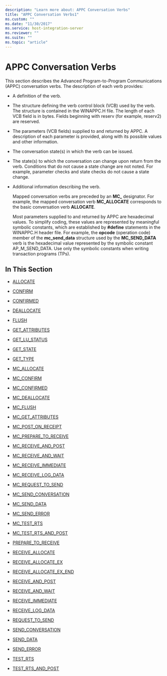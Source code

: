 ```yaml
---
description: "Learn more about: APPC Conversation Verbs"
title: "APPC Conversation Verbs1"
ms.custom: ""
ms.date: "11/30/2017"
ms.service: host-integration-server
ms.reviewer: ""
ms.suite: ""
ms.topic: "article"
---
```

# APPC Conversation Verbs
This section describes the Advanced Program-to-Program Communications (APPC) conversation verbs. The description of each verb provides:  
  
- A definition of the verb.  
  
- The structure defining the verb control block (VCB) used by the verb. The structure is contained in the WINAPPC.H file. The length of each VCB field is in bytes. Fields beginning with reserv (for example, reserv2) are reserved.  
  
- The parameters (VCB fields) supplied to and returned by APPC. A description of each parameter is provided, along with its possible values and other information.  
  
- The conversation state(s) in which the verb can be issued.  
  
- The state(s) to which the conversation can change upon return from the verb. Conditions that do not cause a state change are not noted. For example, parameter checks and state checks do not cause a state change.  
  
- Additional information describing the verb.  
  
  Mapped conversation verbs are preceded by an **MC_** designator. For example, the mapped conversation verb **MC_ALLOCATE** corresponds to the basic conversation verb **ALLOCATE**.  
  
  Most parameters supplied to and returned by APPC are hexadecimal values. To simplify coding, these values are represented by meaningful symbolic constants, which are established by **#define** statements in the WINAPPC.H header file. For example, the **opcode** (operation code) member of the **mc_send_data** structure used by the **MC_SEND_DATA** verb is the hexadecimal value represented by the symbolic constant AP_M_SEND_DATA. Use only the symbolic constants when writing transaction programs (TPs).  
  
## In This Section  
  
-   [ALLOCATE](../core/allocate2.md)  
  
-   [CONFIRM](../core/confirm2.md)  
  
-   [CONFIRMED](../core/confirmed1.md)  
  
-   [DEALLOCATE](../core/deallocate2.md)  
  
-   [FLUSH](../core/flush2.md)  
  
-   [GET_ATTRIBUTES](../core/get-attributes2.md)  
  
-   [GET_LU_STATUS](../core/get-lu-status2.md)  
  
-   [GET_STATE](../core/get-state2.md)  
  
-   [GET_TYPE](../core/get-type2.md)  
  
-   [MC_ALLOCATE](../core/mc-allocate2.md)  
  
-   [MC_CONFIRM](../core/mc-confirm2.md)  
  
-   [MC_CONFIRMED](../core/mc-confirmed1.md)  
  
-   [MC_DEALLOCATE](../core/mc-deallocate2.md)  
  
-   [MC_FLUSH](../core/mc-flush1.md)  
  
-   [MC_GET_ATTRIBUTES](../core/mc-get-attributes2.md)  
  
-   [MC_POST_ON_RECEIPT](../core/mc-post-on-receipt1.md)  
  
-   [MC_PREPARE_TO_RECEIVE](../core/mc-prepare-to-receive1.md)  
  
-   [MC_RECEIVE_AND_POST](../core/mc-receive-and-post2.md)  
  
-   [MC_RECEIVE_AND_WAIT](../core/mc-receive-and-wait2.md)  
  
-   [MC_RECEIVE_IMMEDIATE](../core/mc-receive-immediate2.md)  
  
-   [MC_RECEIVE_LOG_DATA](../core/mc-receive-log-data2.md)  
  
-   [MC_REQUEST_TO_SEND](../core/mc-request-to-send1.md)  
  
-   [MC_SEND_CONVERSATION](../core/mc-send-conversation1.md)  
  
-   [MC_SEND_DATA](../core/mc-send-data1.md)  
  
-   [MC_SEND_ERROR](../core/mc-send-error2.md)  
  
-   [MC_TEST_RTS](../core/mc-test-rts2.md)  
  
-   [MC_TEST_RTS_AND_POST](../core/mc-test-rts-and-post1.md)  
  
-   [PREPARE_TO_RECEIVE](../core/prepare-to-receive2.md)  
  
-   [RECEIVE_ALLOCATE](../core/receive-allocate1.md)  
  
-   [RECEIVE_ALLOCATE_EX](../core/receive-allocate-ex1.md)  
  
-   [RECEIVE_ALLOCATE_EX_END](../core/receive-allocate-ex-end1.md)  
  
-   [RECEIVE_AND_POST](../core/receive-and-post1.md)  
  
-   [RECEIVE_AND_WAIT](../core/receive-and-wait2.md)  
  
-   [RECEIVE_IMMEDIATE](../core/receive-immediate1.md)  
  
-   [RECEIVE_LOG_DATA](../core/receive-log-data2.md)  
  
-   [REQUEST_TO_SEND](../core/request-to-send1.md)  
  
-   [SEND_CONVERSATION](../core/send-conversation2.md)  
  
-   [SEND_DATA](../core/send-data1.md)  
  
-   [SEND_ERROR](../core/send-error2.md)  
  
-   [TEST_RTS](../core/test-rts2.md)  
  
-   [TEST_RTS_AND_POST](../core/test-rts-and-post1.md)
